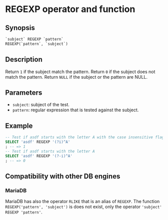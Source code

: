 # REGEXP operator and function

## Synopsis

```sql
`subject` REGEXP `pattern`
REGEXP(`pattern`, `subject`)
```

## Description

Return `1` if the subject match the pattern.
Return `0` if the subject does not match the pattern.
Return `NULL` if the subject or the pattern are NULL.

## Parameters

* `subject`: subject of the test.
* `pattern`: regular expression that is tested against the subject.

## Example

```sql
-- Test if asdf starts with the letter A with the case insensitive flag
SELECT 'asdf' REGEXP '(?i)^A'
; -- => 1
-- Test if asdf starts with the letter A
SELECT 'asdf' REGEXP '(?-i)^A'
; -- => 0
```

## Compatibility with other DB engines

### MariaDB

MariaDB has also the operator `RLIKE` that is an alias of `REGEXP`.
The function `REGEXP('pattern', 'subject')` is does not exist, only the
operator `'subject' REGEXP 'pattern'`.
